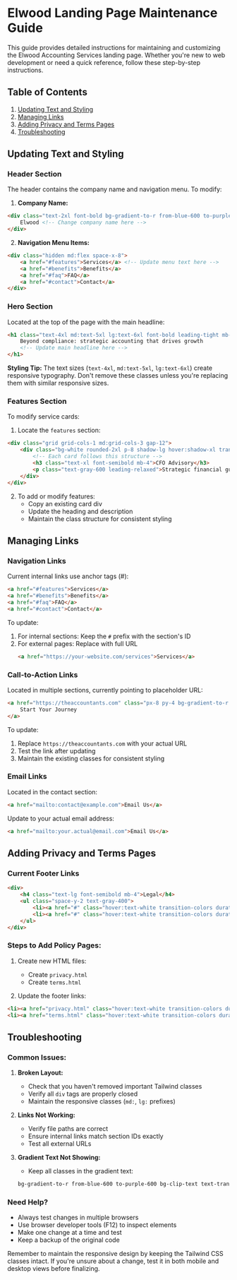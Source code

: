 # Elwood Landing Page Maintenance Guide

This guide provides detailed instructions for maintaining and customizing the Elwood Accounting Services landing page. Whether you're new to web development or need a quick reference, follow these step-by-step instructions.

## Table of Contents
1. [Updating Text and Styling](#updating-text-and-styling)
2. [Managing Links](#managing-links)
3. [Adding Privacy and Terms Pages](#adding-privacy-and-terms-pages)
4. [Troubleshooting](#troubleshooting)

## Updating Text and Styling

### Header Section
The header contains the company name and navigation menu. To modify:

1. **Company Name:**
```html
<div class="text-2xl font-bold bg-gradient-to-r from-blue-600 to-purple-600 bg-clip-text text-transparent">
    Elwood <!-- Change company name here -->
</div>
```

2. **Navigation Menu Items:**
```html
<div class="hidden md:flex space-x-8">
    <a href="#features">Services</a> <!-- Update menu text here -->
    <a href="#benefits">Benefits</a>
    <a href="#faq">FAQ</a>
    <a href="#contact">Contact</a>
</div>
```

### Hero Section
Located at the top of the page with the main headline:

```html
<h1 class="text-4xl md:text-5xl lg:text-6xl font-bold leading-tight mb-8 bg-gradient-to-r from-blue-600 to-purple-600 bg-clip-text text-transparent">
    Beyond compliance: strategic accounting that drives growth
    <!-- Update main headline here -->
</h1>
```

**Styling Tip:** The text sizes (`text-4xl`, `md:text-5xl`, `lg:text-6xl`) create responsive typography. Don't remove these classes unless you're replacing them with similar responsive sizes.

### Features Section
To modify service cards:

1. Locate the `features` section:
```html
<div class="grid grid-cols-1 md:grid-cols-3 gap-12">
    <div class="bg-white rounded-2xl p-8 shadow-lg hover:shadow-xl transition-shadow duration-300">
        <!-- Each card follows this structure -->
        <h3 class="text-xl font-semibold mb-4">CFO Advisory</h3>
        <p class="text-gray-600 leading-relaxed">Strategic financial guidance...</p>
    </div>
</div>
```

2. To add or modify features:
   - Copy an existing card div
   - Update the heading and description
   - Maintain the class structure for consistent styling

## Managing Links

### Navigation Links
Current internal links use anchor tags (#):
```html
<a href="#features">Services</a>
<a href="#benefits">Benefits</a>
<a href="#faq">FAQ</a>
<a href="#contact">Contact</a>
```

To update:
1. For internal sections: Keep the `#` prefix with the section's ID
2. For external pages: Replace with full URL
   ```html
   <a href="https://your-website.com/services">Services</a>
   ```

### Call-to-Action Links
Located in multiple sections, currently pointing to placeholder URL:
```html
<a href="https://theaccountants.com" class="px-8 py-4 bg-gradient-to-r...">
    Start Your Journey
</a>
```

To update:
1. Replace `https://theaccountants.com` with your actual URL
2. Test the link after updating
3. Maintain the existing classes for consistent styling

### Email Links
Located in the contact section:
```html
<a href="mailto:contact@example.com">Email Us</a>
```

Update to your actual email address:
```html
<a href="mailto:your.actual@email.com">Email Us</a>
```

## Adding Privacy and Terms Pages

### Current Footer Links
```html
<div>
    <h4 class="text-lg font-semibold mb-4">Legal</h4>
    <ul class="space-y-2 text-gray-400">
        <li><a href="#" class="hover:text-white transition-colors duration-300">Privacy Policy</a></li>
        <li><a href="#" class="hover:text-white transition-colors duration-300">Terms of Service</a></li>
    </ul>
</div>
```

### Steps to Add Policy Pages:

1. Create new HTML files:
   - Create `privacy.html`
   - Create `terms.html`

2. Update the footer links:
```html
<li><a href="privacy.html" class="hover:text-white transition-colors duration-300">Privacy Policy</a></li>
<li><a href="terms.html" class="hover:text-white transition-colors duration-300">Terms of Service</a></li>
```

## Troubleshooting

### Common Issues:

1. **Broken Layout:**
   - Check that you haven't removed important Tailwind classes
   - Verify all `div` tags are properly closed
   - Maintain the responsive classes (`md:`, `lg:` prefixes)

2. **Links Not Working:**
   - Verify file paths are correct
   - Ensure internal links match section IDs exactly
   - Test all external URLs

3. **Gradient Text Not Showing:**
   - Keep all classes in the gradient text:
   ```html
   bg-gradient-to-r from-blue-600 to-purple-600 bg-clip-text text-transparent
   ```

### Need Help?
- Always test changes in multiple browsers
- Use browser developer tools (F12) to inspect elements
- Make one change at a time and test
- Keep a backup of the original code

Remember to maintain the responsive design by keeping the Tailwind CSS classes intact. If you're unsure about a change, test it in both mobile and desktop views before finalizing.